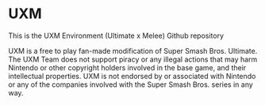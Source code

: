 # UXM
This is the UXM Environment (Ultimate x Melee) Github repository

UXM is a free to play fan-made modification of Super Smash Bros. Ultimate. The UXM Team does not support piracy or any illegal actions that may harm Nintendo or other copyright holders involved in the base game, and their intellectual properties. UXM is not endorsed by or associated with Nintendo or any of the companies involved with the Super Smash Bros. series in any way.
